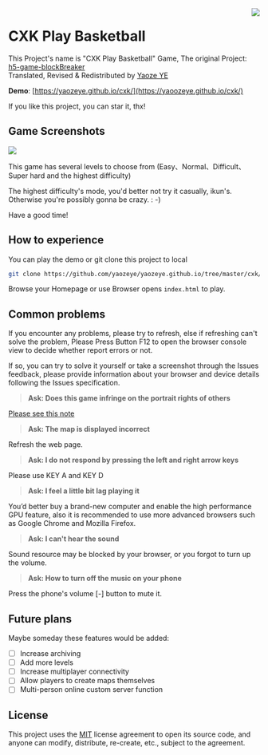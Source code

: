 <img src="https://i.imgur.com/aoB8Er1.png" align=right />

# CXK Play Basketball

This Project's name is "CXK Play Basketball" Game, The original Project: [h5-game-blockBreaker](https://github.com/yangyunhe369/h5-game-blockBreaker) <br />
Translated, Revised & Redistributed by [Yaoze YE](https://github.com/yaozeye/)

**Demo**: [https://yaozeye.github.io/cxk/](https://yaoozeye.github.io/cxk/)

If you like this project, you can star it, thx!

## Game Screenshots

![](https://i.imgur.com/gVfLn4a.png)

This game has several levels to choose from (Easy、Normal、Difficult、Super hard and the highest difficulty)

The highest difficulty's mode, you'd better not try it casually, ikun's. Otherwise you're possibly gonna be crazy. : -)

Have a good time!

## How to experience

You can play the demo or git clone this project to local

```bash
git clone https://github.com/yaozeye/yaozeye.github.io/tree/master/cxk/
```

Browse your Homepage or use Browser opens `index.html` to play.

## Common problems

If you encounter any problems, please try to refresh, else if refreshing can't solve the problem, Please Press Button F12 to open the browser console view to decide whether report errors or not.

If so, you can try to solve it yourself or take a screenshot through the Issues feedback, please provide information about your browser and device details following the Issues specification.

> __Ask: Does this game infringe on the portrait rights of others__

[Please see this note](about.md)

> __Ask: The map is displayed incorrect__

Refresh the web page.

> __Ask: I do not respond by pressing the left and right arrow keys__

Please use KEY A and KEY D

> __Ask: I feel a little bit lag playing it__

You’d better buy a brand-new computer and enable the high performance GPU feature, also it is recommended to use more advanced browsers such as Google Chrome and Mozilla Firefox.

> __Ask: I can't hear the sound__

Sound resource may be blocked by your browser, or you forgot to turn up the volume.

> __Ask: How to turn off the music on your phone__

Press the phone's volume \[-] button to mute it.

## Future plans

Maybe someday these features would be added: 

- [ ] Increase archiving
- [ ] Add more levels
- [ ] Increase multiplayer connectivity
- [ ] Allow players to create maps themselves
- [ ] Multi-person online custom server function

## License

This project uses the [MIT](LICENSE) license agreement to open its source code, and anyone can modify, distribute, re-create, etc., subject to the agreement.
